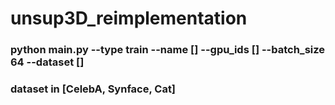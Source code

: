 # unsup3D_reimplementation
### python main.py --type train --name [] --gpu_ids [] --batch_size 64 --dataset []
### dataset in [CelebA, Synface, Cat]
